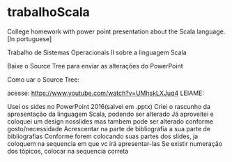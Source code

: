 # trabalhoScala
College homework with power point presentation about the Scala language. [In portuguese]

Trabalho de Sistemas Operacionais II sobre a linguagem Scala

Baixe o Source Tree para enviar as alterações do PowerPoint

Como uar o Source Tree:

acesse: https://www.youtube.com/watch?v=UMhskLXJuq4
LEIAME:

Usei os sides no PowerPoint 2016(salvei em .pptx)
Criei o rascunho da apresentação da linguagem Scala, podendo ser alterado
Já aproveitei e coloquei um design nosslides mas tambem pode ser alterado conforme gosto/necessidade
Acrescentar na parte de bibliografia a sua parte de bibliografias
Conforme forem colocando suas partes dos slides, ja coloquem na sequencia em que vc irá apresentar-las
Se existir numeração dos tópicos, colocar na sequencia correta
